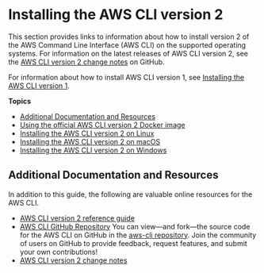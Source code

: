 # Installing the AWS CLI version 2<a name="install-cliv2"></a>

This section provides links to information about how to install version 2 of the AWS Command Line Interface \(AWS CLI\) on the supported operating systems\. For information on the latest releases of AWS CLI version 2, see the [AWS CLI version 2 change notes](https://github.com/aws/aws-cli/blob/v2/CHANGELOG.rst) on GitHub\.

For information about how to install AWS CLI version 1, see [Installing the AWS CLI version 1](install-cliv1.md)\.

**Topics**
+ [Additional Documentation and Resources](#install-cliv2-links)
+ [Using the official AWS CLI version 2 Docker image](install-cliv2-docker.md)
+ [Installing the AWS CLI version 2 on Linux](install-cliv2-linux.md)
+ [Installing the AWS CLI version 2 on macOS](install-cliv2-mac.md)
+ [Installing the AWS CLI version 2 on Windows](install-cliv2-windows.md)

## Additional Documentation and Resources<a name="install-cliv2-links"></a>

In addition to this guide, the following are valuable online resources for the AWS CLI\.
+ [AWS CLI version 2 reference guide](https://awscli.amazonaws.com/v2/documentation/api/latest/index.html)
+ [AWS CLI GitHub Repository](https://github.com/aws/aws-cli) You can view—and fork—the source code for the AWS CLI on GitHub in the [aws\-cli repository](https://github.com/aws/aws-cli)\. Join the community of users on GitHub to provide feedback, request features, and submit your own contributions\!
+ [AWS CLI version 2 change notes](https://github.com/aws/aws-cli/blob/v2/CHANGELOG.rst)